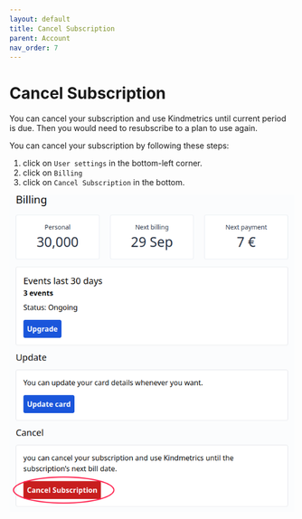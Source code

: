 ```yaml
---
layout: default
title: Cancel Subscription
parent: Account
nav_order: 7
---
```


# Cancel Subscription

You can cancel your subscription and use Kindmetrics until current period is due. Then you would need to resubscribe to a plan to use again.

You can cancel your subscription by following these steps:
1. click on `User settings` in the bottom-left corner.
2. click on `Billing`
3. click on `Cancel Subscription` in the bottom.

![Kindmetrics cancel subscription](/assets/images/subscription-cancel.png "Cancel subscription")
